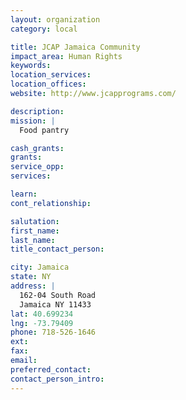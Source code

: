 ```yaml
---
layout: organization
category: local

title: JCAP Jamaica Community
impact_area: Human Rights
keywords: 
location_services: 
location_offices: 
website: http://www.jcapprograms.com/

description: 
mission: |
  Food pantry

cash_grants: 
grants: 
service_opp: 
services: 

learn: 
cont_relationship: 

salutation: 
first_name: 
last_name: 
title_contact_person: 

city: Jamaica
state: NY
address: |
  162-04 South Road  
  Jamaica NY 11433
lat: 40.699234
lng: -73.79409
phone: 718-526-1646
ext: 
fax: 
email: 
preferred_contact: 
contact_person_intro: 
---
```

